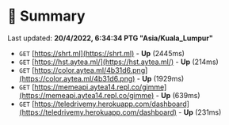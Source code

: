 # 📖 Summary
Last updated: **20/4/2022, 6:34:34 PTG "Asia/Kuala_Lumpur"**

- `GET` [https://shrt.ml](https://shrt.ml) - **Up** (2445ms)
- `GET` [https://hst.aytea.ml/](https://hst.aytea.ml/) - **Up** (214ms)
- `GET` [https://color.aytea.ml/4b31d6.png](https://color.aytea.ml/4b31d6.png) - **Up** (1929ms)
- `GET` [https://memeapi.aytea14.repl.co/gimme](https://memeapi.aytea14.repl.co/gimme) - **Up** (639ms)
- `GET` [https://teledrivemy.herokuapp.com/dashboard](https://teledrivemy.herokuapp.com/dashboard) - **Up** (231ms)
